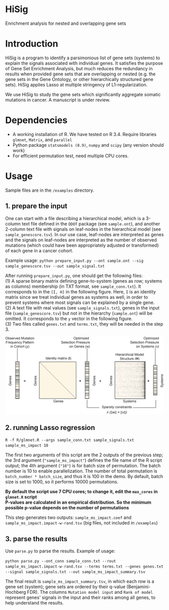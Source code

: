 # HiSig
Enrichment analysis for nested and overlapping gene sets

# Introduction
HiSig is a program to identify a parsimonious list of gene sets (systems) to explain the signals associated with individual genes. It satisfies the purpose of Gene Set Enrichment Analysis, but much reduces the redundancy in results when provided gene sets that are overlapping or nested (e.g. the gene sets in the Gene Ontology, or other hierarchically structured gene sets). HiSig applies Lasso at multiple stringency of L1-regularization.

We use HiSig to study the gene sets which significantly aggregate somatic mutations in cancer. A manuscript is under review. 

# Dependencies
* A working installation of R. We have tested on R 3.4.  Require libraries `glmnet`, `Matrix`, and `parallel`
* Python package `statsmodels (0.9)`, `numpy` and `scipy` (any version should work)
* For efficient permutation test, need multiple CPU cores.


# Usage

Sample files are in the `/examples` directory.

## 1. prepare the input
One can start with a file describing a hierarchical model, which is a 3-column text file  defined in the `DDOT` package (see `sample.ont`),  and another 2-column text file with signals on leaf-nodes in the hierarchical model (see `sample_genescore.tsv`). In our use case, leaf-nodes are interpreted as genes and the signals on leaf-nodes are interpreted as the number of observed mutations (which could have been appropriately adjusted or transformed) of each gene in a cancer cohort.  

Example usage:
`python prepare_input.py --ont sample.ont --sig sample_genescore.tsv --out sample_signal.txt`


After running `prepare_input.py`, one should get the following files:   
(1) A sparse binary matrix defining gene-to-system (genes as row; systems as columns) membership (in TXT format, see `sample_conn.txt`). It corresponds to in the `[I, H]` in the following figure. Here, `I` is an identity matrix since we treat individual genes as systems as well, in order to prevent systems where most signals can be explained by a single gene.  
(2) A text file with real values (see `sample_signals.txt`), genes in the input file (`sample_genescore.tsv`) but not in the hierarchy (`sample.ont`) will be omitted. It corresponds to the `y` vector in the following figure.  
(3) Two files called `genes.txt` and `terms.txt`, they will be needed in the step 3.


<p align="center">
  <img src="fig1.png" width="600" align="center">
</p>



## 2. running Lasso regression

`R -f R/glmnet.R --args sample_conn.txt sample_signals.txt sample_ms_impact 10`

The first two arguments of this script are the 2 outputs of the previous step; the 3rd argument (`"sample_ms_impact"`) defines the file name of the R script output; the 4th argument (`"10"`) is for batch size of permutation. The batch number is 10 to enable parallelization. The number of total permutation is `batch_number * batch_size`, and thus it is 100 in the demo. By default, batch size is set to 1000, so it performs 10000 permutations.

**By default the script use 7 CPU cores; to change it, edit the `max_cores` in `glmnet.R` script**  
**P-values are calculated in an empirical distribution. So the minimum possible p-value depends on the number of permutations**

This step generates two outputs: `sample_ms_impact.coef` and `sample_ms_impact.impact-w-rand.tsv` (big files, not included in `/examples`)

## 3. parse the results

Use `parse.py` to parse the results. Example of usage:

`python parse.py --ont_conn sample_conn.txt --rout sample_ms_impact.impact-w-rand.tsv --terms terms.txt --genes genes.txt --signal sample_signals.txt --out sample_ms_impact_summary.tsv`

The final result is `sample_ms_impact_summary.tsv`, in which each row is a gene set (system); gene sets are ordered by their q-value (Benjamini-Hochberg FDR). The columns `Mutation model input` and `Rank of model` represent genes' signals in the input and their ranks among all genes, to help understand the results.   